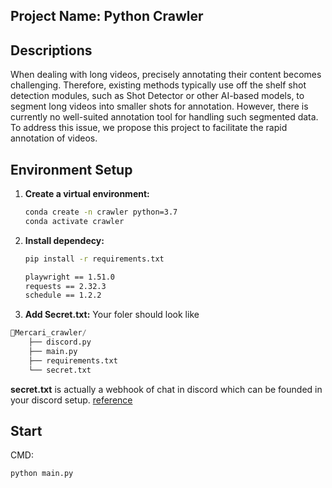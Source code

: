 ## Project Name: Python Crawler
## Descriptions
When dealing with long videos, precisely annotating their content becomes challenging. Therefore, existing methods typically use off the shelf shot detection modules, such as Shot Detector or other AI-based models, to segment long videos into smaller shots for annotation. However, there is currently no well-suited annotation tool for handling such segmented data. To address this issue, we propose this project to facilitate the rapid annotation of videos.

## Environment Setup
1. **Create a virtual environment:**
    ```bash
    conda create -n crawler python=3.7
    conda activate crawler
    ```   

2. **Install dependecy:**
    ```bash
    pip install -r requirements.txt
    ```
    
    ```txt
    playwright == 1.51.0
    requests == 2.32.3
    schedule == 1.2.2
    ```
3. **Add Secret.txt:**
Your foler should look like
```Python
📂Mercari_crawler/
    ├── discord.py
    ├── main.py
    ├── requirements.txt
    └── secret.txt
```
**secret.txt** is actually a webhook of chat in discord which can be founded in your discord setup. [reference](https://support.discord.com/hc/en-us/articles/228383668-Intro-to-Webhooks)

## Start
CMD:
```
python main.py
```